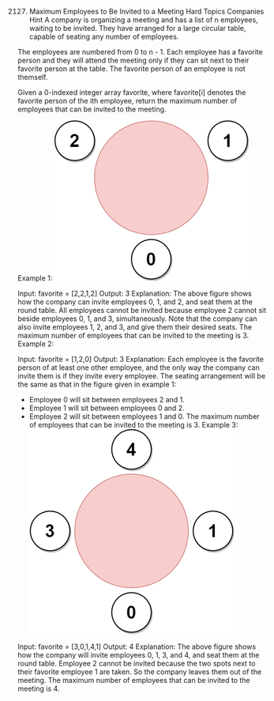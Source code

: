2127. Maximum Employees to Be Invited to a Meeting
Hard
Topics
Companies
Hint
A company is organizing a meeting and has a list of n employees, waiting to be invited. They have arranged for a large circular table, capable of seating any number of employees.

The employees are numbered from 0 to n - 1. Each employee has a favorite person and they will attend the meeting only if they can sit next to their favorite person at the table. The favorite person of an employee is not themself.

Given a 0-indexed integer array favorite, where favorite[i] denotes the favorite person of the ith employee, return the maximum number of employees that can be invited to the meeting.

 

Example 1:
![](./res/img/ex1.png)

Input: favorite = [2,2,1,2]
Output: 3
Explanation:
The above figure shows how the company can invite employees 0, 1, and 2, and seat them at the round table.
All employees cannot be invited because employee 2 cannot sit beside employees 0, 1, and 3, simultaneously.
Note that the company can also invite employees 1, 2, and 3, and give them their desired seats.
The maximum number of employees that can be invited to the meeting is 3. 
Example 2:

Input: favorite = [1,2,0]
Output: 3
Explanation: 
Each employee is the favorite person of at least one other employee, and the only way the company can invite them is if they invite every employee.
The seating arrangement will be the same as that in the figure given in example 1:
- Employee 0 will sit between employees 2 and 1.
- Employee 1 will sit between employees 0 and 2.
- Employee 2 will sit between employees 1 and 0.
The maximum number of employees that can be invited to the meeting is 3.
Example 3:
![](./res/img/ex2.png)


Input: favorite = [3,0,1,4,1]
Output: 4
Explanation:
The above figure shows how the company will invite employees 0, 1, 3, and 4, and seat them at the round table.
Employee 2 cannot be invited because the two spots next to their favorite employee 1 are taken.
So the company leaves them out of the meeting.
The maximum number of employees that can be invited to the meeting is 4.